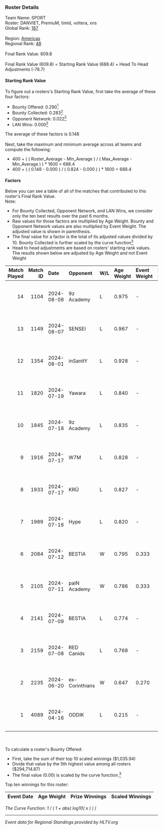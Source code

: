 ### Roster Details<br />
Team Name: SPORT<br />
Roster: DANVIET, PremiuM, timid, voltera, xns<br />
Global Rank: [187](../../standings_global_2024_09_11.md)<br />
<br />
Region: [Americas]( ../../standings_americas_2024_09_11.md)<br />
Regional Rank: [48]( ../../standings_americas_2024_09_11.md)<br />
<br />
Final Rank Value:  609.8<br />
<br />
Final Rank Value (609.8) = Starting Rank Value (688.4) + Head To Head Adjustments (-78.7)<br />

#### Starting Rank Value<br />
To figure out a rosters's Starting Rank Value, first take the average of these four factors:<br />
- Bounty Offered: 0.290[<sup>1</sup>](#table2)
- Bounty Collected: 0.283[<sup>2</sup>](#table1)
- Opponent Network: 0.022[<sup>2</sup>](#table1)
- LAN Wins: 0.000[<sup>2</sup>](#table1)

The average of these factors is 0.148<br />
<br />
Next, take the maximum and minimum average across all teams and compute the following:<br />
- 400 + ( ( Roster_Average - Min_Average ) / ( Max_Average - Min_Average ) ) * 1600 = 688.4
- 400 + ( ( 0.148 - 0.000 ) / ( 0.824 - 0.000 ) ) * 1600 = 688.4


#### Factors<br />
Below you can see a table of all of the matches that contributed to this roster's Final Rank Value.<br />
Note:<br />

- For Bounty Collected, Opponent Network, and LAN Wins, we consider only the ten best results over the past 6 months.
- Raw values for those factors are multiplied by Age Weight. Bounty and Opponent Network values are also multiplied by Event Weight. The adjusted value is shown in parenthesis.
- The final value for a factor is the total of its adjusted values divided by 10. Bounty Collected is further scaled by the curve function[<sup>3</sup>](#curveFunction)
- Head to head adjustments are based on rosters' starting rank values. The results shown below are adjusted by Age Weight and not Event Weight
<span id="table1"></span><br />


| Match Played | Match ID | Date       | Opponent       | W/L | Age Weight | Event Weight | Bounty Collected | Opponent Network | LAN Wins  | H2H Adj. | Roster                                 |
| -: | -: | :- | :- | :- | :- | :- | :- | :- | :- | -: | :- |
|           14 |     1104 | 2024-08-08 | 9z Academy     | L   | 0.975      | -            | -                | -                | -         |   -20.17 | DANVIET, PremiuM, timid, voltera, xns  |
|           13 |     1149 | 2024-08-07 | SENSEI         | L   | 0.967      | -            | -                | -                | -         |   -12.24 | DANVIET, PremiuM, timid, voltera, xns  |
|           12 |     1354 | 2024-08-01 | inSanitY       | L   | 0.928      | -            | -                | -                | -         |    -4.92 | DANVIET, PremiuM, timid, voltera, xns  |
|           11 |     1820 | 2024-07-19 | Yawara         | L   | 0.840      | -            | -                | -                | -         |   -19.29 | DANVIET, PremiuM, timid, voltera, xns  |
|           10 |     1845 | 2024-07-18 | 9z Academy     | L   | 0.835      | -            | -                | -                | -         |   -19.26 | DANVIET, PremiuM, timid, voltera, xns  |
|            9 |     1916 | 2024-07-17 | W7M            | L   | 0.828      | -            | -                | -                | -         |    -9.97 | DANVIET, PremiuM, timid, voltera, xns  |
|            8 |     1933 | 2024-07-17 | KRÜ            | L   | 0.827      | -            | -                | -                | -         |    -7.70 | DANVIET, PremiuM, timid, voltera, xns  |
|            7 |     1989 | 2024-07-16 | Hype           | L   | 0.820      | -            | -                | -                | -         |    -7.95 | DANVIET, PremiuM, timid, voltera, xns  |
|            6 |     2084 | 2024-07-12 | BESTIA         | W   | 0.795      | 0.333        | 0.108 (0.029)    | 0.817 (0.216)    | 0 (0.000) |    20.48 | DANVIET, PremiuM, timid, voltera, xns  |
|            5 |     2105 | 2024-07-11 | paiN Academy   | W   | 0.786      | 0.333        | 0.000 (0.000)    | 0.000 (0.000)    | 0 (0.000) |     4.07 | DANVIET, PremiuM, timid, voltera, xns  |
|            4 |     2141 | 2024-07-09 | BESTIA         | L   | 0.774      | -            | -                | -                | -         |    -3.92 | DANVIET, PremiuM, timid, voltera, xns  |
|            3 |     2159 | 2024-07-08 | RED Canids     | L   | 0.768      | -            | -                | -                | -         |    -2.97 | DANVIET, PremiuM, timid, voltera, xns  |
|            2 |     2235 | 2024-06-20 | ex-Corinthians | W   | 0.647      | 0.270        | 0.003 (0.001)    | 0.000 (0.000)    | 0 (0.000) |     5.74 | DANVIET, farias, PremiuM, voltera, xns |
|            1 |     4089 | 2024-04-16 | ODDIK          | L   | 0.215      | -            | -                | -                | -         |    -0.59 | DANVIET, farias, PremiuM, voltera, xns |

<br />
<span id="table2"></span><br />
To calculate a roster's Bounty Offered:<br />

- First, take the sum of their top 10 scaled winnings ($1,035.94)
- Divide that value by the 5th highest value among all rosters ($294,714.87)
- The final value (0.00) is scaled by the curve function.[<sup>3</sup>](#curveFunction)

Top ten winnings for this roster:<br />

| Event Date | Age Weight | Prize Winnings | Scaled Winnings |
| :- | -: | :- | :- |


<span id="curveFunction"></span>_The Curve Function: 1 / ( 1 + abs( log10( x ) ) )_<br />

---
_Event data for Regional Standings provided by HLTV.org_<br />
